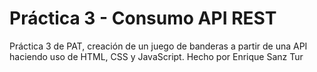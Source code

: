 # Práctica 3 - Consumo API REST
Práctica 3 de PAT, creación de un juego de banderas a partir de una API haciendo uso de HTML, CSS y JavaScript. Hecho por Enrique Sanz Tur
